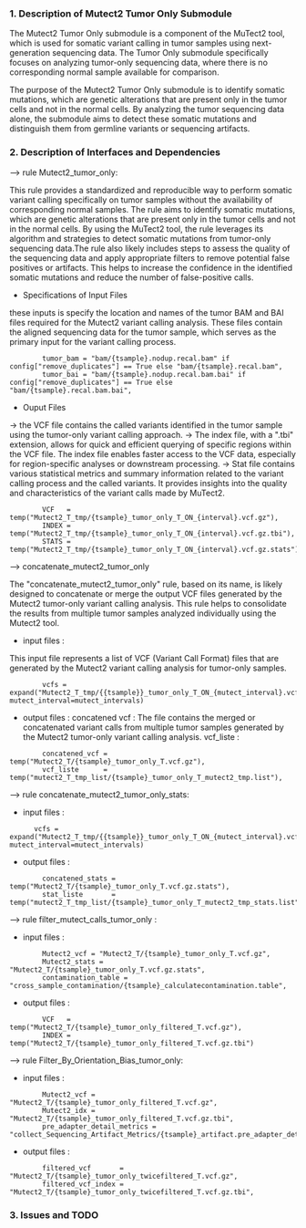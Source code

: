### 1. Description of Mutect2 Tumor Only Submodule
The Mutect2 Tumor Only submodule is a component of the MuTect2 tool, which is used for somatic variant calling in tumor samples using next-generation sequencing data. The Tumor Only submodule specifically focuses on analyzing tumor-only sequencing data, where there is no corresponding normal sample available for comparison.

The purpose of the Mutect2 Tumor Only submodule is to identify somatic mutations, which are genetic alterations that are present only in the tumor cells and not in the normal cells. By analyzing the tumor sequencing data alone, the submodule aims to detect these somatic mutations and distinguish them from germline variants or sequencing artifacts.

### 2. Description of Interfaces and Dependencies
--> rule Mutect2_tumor_only:

This rule provides a standardized and reproducible way to perform somatic variant calling specifically on tumor samples without the availability of corresponding normal samples.
The rule aims to identify somatic mutations, which are genetic alterations that are present only in the tumor cells and not in the normal cells. By using the MuTect2 tool, the rule leverages its algorithm and strategies to detect somatic mutations from tumor-only sequencing data.The rule also likely includes steps to assess the quality of the sequencing data and apply appropriate filters to remove potential false positives or artifacts. This helps to increase the confidence in the identified somatic mutations and reduce the number of false-positive calls.

- Specifications of Input Files

these inputs is specify the location and names of the tumor BAM and BAI files required for the Mutect2 variant calling analysis. These files contain the aligned sequencing data for the tumor sample, which serves as the primary input for the variant calling process.

```
        tumor_bam = "bam/{tsample}.nodup.recal.bam" if config["remove_duplicates"] == True else "bam/{tsample}.recal.bam",
        tumor_bai = "bam/{tsample}.nodup.recal.bam.bai" if config["remove_duplicates"] == True else "bam/{tsample}.recal.bam.bai",
```
- Ouput Files

-> the VCF file contains the called variants identified in the tumor sample using the tumor-only variant calling approach. 
-> The index file, with a ".tbi" extension, allows for quick and efficient querying of specific regions within the VCF file. The index file enables faster access to the VCF data, especially for region-specific analyses or downstream processing.
-> Stat file contains various statistical metrics and summary information related to the variant calling process and the called variants. It provides insights into the quality and characteristics of the variant calls made by MuTect2.

```
        VCF   = temp("Mutect2_T_tmp/{tsample}_tumor_only_T_ON_{interval}.vcf.gz"),
        INDEX = temp("Mutect2_T_tmp/{tsample}_tumor_only_T_ON_{interval}.vcf.gz.tbi"),
        STATS = temp("Mutect2_T_tmp/{tsample}_tumor_only_T_ON_{interval}.vcf.gz.stats")
```
--> concatenate_mutect2_tumor_only

The "concatenate_mutect2_tumor_only" rule, based on its name, is likely designed to concatenate or merge the output VCF files generated by the Mutect2 tumor-only variant calling analysis. This rule helps to consolidate the results from multiple tumor samples analyzed individually using the Mutect2 tool.

- input files :

This input file represents a list of VCF (Variant Call Format) files that are generated by the Mutect2 variant calling analysis for tumor-only samples. 
```
        vcfs = expand("Mutect2_T_tmp/{{tsample}}_tumor_only_T_ON_{mutect_interval}.vcf.gz", mutect_interval=mutect_intervals)
```
- output files :
concatened vcf : The file contains the merged or concatenated variant calls from multiple tumor samples generated by the Mutect2 tumor-only variant calling analysis.
vcf_liste :  
```
        concatened_vcf = temp("Mutect2_T/{tsample}_tumor_only_T.vcf.gz"),
        vcf_liste      = temp("mutect2_T_tmp_list/{tsample}_tumor_only_T_mutect2_tmp.list"),
```
--> rule concatenate_mutect2_tumor_only_stats:
- input files :

```
      vcfs = expand("Mutect2_T_tmp/{{tsample}}_tumor_only_T_ON_{mutect_interval}.vcf.gz.stats", mutect_interval=mutect_intervals)
```
- output files :


```
        concatened_stats = temp("Mutect2_T/{tsample}_tumor_only_T.vcf.gz.stats"),
        stat_liste       = temp("mutect2_T_tmp_list/{tsample}_tumor_only_T_mutect2_tmp_stats.list"),
```

--> rule filter_mutect_calls_tumor_only :
- input files :

```
        Mutect2_vcf = "Mutect2_T/{tsample}_tumor_only_T.vcf.gz",
        Mutect2_stats = "Mutect2_T/{tsample}_tumor_only_T.vcf.gz.stats",
        contamination_table = "cross_sample_contamination/{tsample}_calculatecontamination.table",
```
- output files :


```
        VCF   = temp("Mutect2_T/{tsample}_tumor_only_filtered_T.vcf.gz"),
        INDEX = temp("Mutect2_T/{tsample}_tumor_only_filtered_T.vcf.gz.tbi")
```

--> rule Filter_By_Orientation_Bias_tumor_only:
- input files :

```
        Mutect2_vcf = "Mutect2_T/{tsample}_tumor_only_filtered_T.vcf.gz",
        Mutect2_idx = "Mutect2_T/{tsample}_tumor_only_filtered_T.vcf.gz.tbi",
        pre_adapter_detail_metrics = "collect_Sequencing_Artifact_Metrics/{tsample}_artifact.pre_adapter_detail_metrics.txt"
```
- output files :


```
        filtered_vcf       = "Mutect2_T/{tsample}_tumor_only_twicefiltered_T.vcf.gz",
        filtered_vcf_index = "Mutect2_T/{tsample}_tumor_only_twicefiltered_T.vcf.gz.tbi",
```
### 3. Issues and TODO
